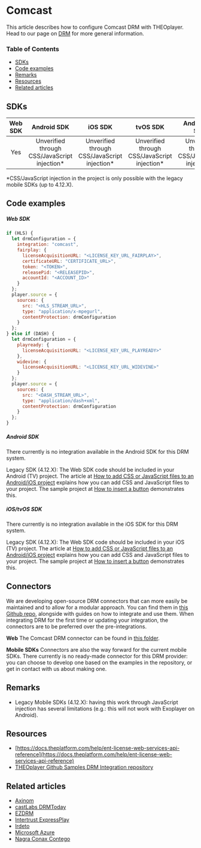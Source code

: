 # Comcast

This article describes how to configure Comcast DRM with THEOplayer. Head to our page on [DRM](../../how-to-guides/04-drm/00-introduction.md) for more general information.

### Table of Contents

- [SDKs](#sdks)
- [Code examples](#code-examples)
- [Remarks](#remarks)
- [Resources](#resources)
- [Related articles](#related-articles)

## SDKs

| Web SDK |                 Android SDK                 |                   iOS SDK                   |                  tvOS SDK                   |               Android TV SDK                | Chromecast SDK |
| :-----: | :-----------------------------------------: | :-----------------------------------------: | :-----------------------------------------: | :-----------------------------------------: | :------------: |
|   Yes   | Unverified through CSS/JavaScript injection* | Unverified through CSS/JavaScript injection* | Unverified through CSS/JavaScript injection* | Unverified through CSS/JavaScript injection* |   Unverified   |

*CSS/JavaScript injection in the project is only possible with the legacy mobile SDKs (up to 4.12.X).

## Code examples

##### Web SDK

```js
if (HLS) {
  let drmConfiguration = {
    integration: "comcast",
    fairplay: {
      licenseAcquisitionURL: "<LICENSE_KEY_URL_FAIRPLAY>",
      certificateURL: "CERTIFICATE_URL>",
      token: "<TOKEN>",
      releasePid: "<RELEASEPID>",
      accountId: "<ACCOUNT_ID>"
    }
  };
  player.source = {
    sources: {
      src: "<HLS_STREAM_URL>",
      type: "application/x-mpegurl",
      contentProtection: drmConfiguration
    }
  };
} else if (DASH) {
  let drmConfiguration = {
    playready: {
      licenseAcquisitionURL: "<LICENSE_KEY_URL_PLAYREADY>"
    },
    widevine: {
      licenseAcquisitionURL: "<LICENSE_KEY_URL_WIDEVINE>"
    }
  };
  player.source = {
    sources: {
      src: "<DASH_STREAM_URL>",
      type: "application/dash+xml",
      contentProtection: drmConfiguration
    }
  };
}
```

##### Android SDK

There currently is no integration available in the Android SDK for this DRM system.

Legacy SDK (4.12.X): The Web SDK code should be included in your Android (TV) project. The article at [How to add CSS or JavaScript files to an Android/iOS project](../../faq/01-how-to-add-css-or-javascript-files-to-android-ios.md) explains how you can add CSS and JavaScript files to your project. The sample project at [How to insert a button](../../how-to-guides/11-ui/07-how-to-insert-a-button.md) demonstrates this.

##### iOS/tvOS SDK

There currently is no integration available in the iOS SDK for this DRM system.

Legacy SDK (4.12.X): The Web SDK code should be included in your iOS (TV) project. The article at [How to add CSS or JavaScript files to an Android/iOS project](../../faq/01-how-to-add-css-or-javascript-files-to-android-ios.md) explains how you can add CSS and JavaScript files to your project. The sample project at [How to insert a button](../../how-to-guides/11-ui/07-how-to-insert-a-button.md) demonstrates this.

## Connectors
We are developing open-source DRM connectors that can more easily be maintained and to allow for a modular approach. You can find them in [this Github repo](https://github.com/THEOplayer/samples-drm-integration), alongside with guides on how to integrate and use them.
When integrating DRM for the first time or updating your integration, the connectors are to be preferred over the pre-integrations.

**Web** 
The Comcast DRM connector can be found in [this folder](https://github.com/THEOplayer/samples-drm-integration/tree/master/web/src/integration/comcastdrm). 
  
**Mobile SDKs**
Connectors are also the way forward for the current mobile SDKs. There currently is no ready-made connector for this DRM provider: you can choose to develop one based on the examples in the repository, or get in contact with us about making one.  

## Remarks

- Legacy Mobile SDKs (4.12.X): having this work through JavaScript injection has several limitations (e.g.: this will not work with Exoplayer on Android).

## Resources
- [https://docs.theplatform.com/help/ent-license-web-services-api-reference](https://docs.theplatform.com/help/ent-license-web-services-api-reference)
- [THEOplayer Github Samples DRM Integration repository](https://github.com/THEOplayer/samples-drm-integration)

## Related articles

- [Axinom](./02-axinom.md)
- [castLabs DRMToday](./02-castlabs-drmtoday/00-introduction.md)
- [EZDRM](./04-ezdrm.md)
- [Intertrust ExpressPlay](./05-intertrust-expressplay.md)
- [Irdeto](./06-irdeto.md)
- [Microsoft Azure](./07-microsoft-azure.md)
- [Nagra Conax Contego](./08-nagra-conax-contego.md)

